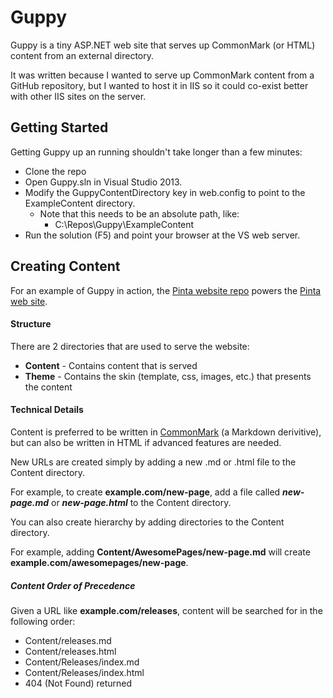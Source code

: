 # Guppy

Guppy is a tiny ASP.NET web site that serves up CommonMark (or HTML) content from an external directory.

It was written because I wanted to serve up CommonMark content from a GitHub repository,
but I wanted to host it in IIS so it could co-exist better with other IIS sites on the server.

## Getting Started

Getting Guppy up an running shouldn't take longer than a few minutes:

- Clone the repo
- Open Guppy.sln in Visual Studio 2013.
- Modify the GuppyContentDirectory key in web.config to point to the ExampleContent directory.
  - Note that this needs to be an absolute path, like:
    - C:\Repos\Guppy\ExampleContent
- Run the solution (F5) and point your browser at the VS web server.

## Creating Content

For an example of Guppy in action, the [Pinta website repo][2] powers the [Pinta web site][3].

#### Structure

There are 2 directories that are used to serve the website:

- **Content** - Contains content that is served
- **Theme** - Contains the skin (template, css, images, etc.) that presents the content

#### Technical Details

Content is preferred to be written in [CommonMark][1] (a Markdown derivitive), but can also
be written in HTML if advanced features are needed.

New URLs are created simply by adding a new .md or .html file to the Content directory.

For example, to create **example.com/new-page**, add a file called
***new-page.md*** or ***new-page.html*** to the Content directory.  

You can also create hierarchy by adding directories to the Content directory.  

For example, adding **Content/AwesomePages/new-page.md** will create **example.com/awesomepages/new-page**.

##### Content Order of Precedence

Given a URL like **example.com/releases**, content will be searched for in the following order:

- Content/releases.md
- Content/releases.html
- Content/Releases/index.md
- Content/Releases/index.html
- 404 (Not Found) returned

[1]: http://commonmark.org/
[2]: https://github.com/PintaProject/website
[3]: http://pinta-project.com
